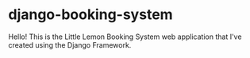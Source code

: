 # django-booking-system
Hello! This is the Little Lemon Booking System web application that I've created using the Django Framework. 
